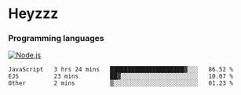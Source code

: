 # Heyzzz  

### Programming languages  

[![Node.js](https://img.shields.io/badge/-Node.js-262626?style=for-the-badge)](https://nodejs.org/ru)

<!--START_SECTION:waka-->

```text
JavaScript   3 hrs 24 mins   █████████████████████▓░░░   86.52 %
EJS          23 mins         ██▓░░░░░░░░░░░░░░░░░░░░░░   10.07 %
Other        2 mins          ▒░░░░░░░░░░░░░░░░░░░░░░░░   01.23 %
```

<!--END_SECTION:waka-->
